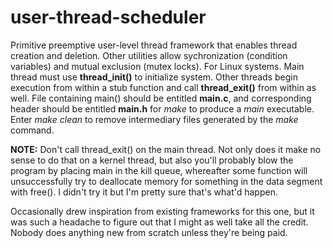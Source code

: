 # user-thread-scheduler

Primitive preemptive user-level thread framework that enables thread creation and deletion. 
Other utilities allow sychronization (condition variables) and mutual exclusion (mutex locks).
For Linux systems. Main thread must use **thread_init()** to initialize system. Other threads begin
execution from within a stub function and call **thread_exit()** from within as well. File containing main() should be entitled **main.c**, 
and corresponding header should be entitled **main.h** for *make* to produce a *main* executable. Enter *make clean* to remove intermediary
files generated by the *make* command.

**NOTE:** Don't call thread_exit() on the main thread. Not only does it make no sense to do that on a kernel thread, but also you'll probably blow the program by placing 
main in the kill queue, whereafter some function will unsuccessfully try to deallocate memory for something in the data segment with free(). I didn't try it but I'm pretty sure that's what'd happen.

Occasionally drew inspiration from existing frameworks for this one, but it was such a headache to figure out
that I might as well take all the credit. Nobody does anything new from scratch unless they're being
paid.
